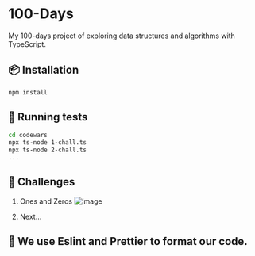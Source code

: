 # 100-Days

My 100-days project of exploring data structures and algorithms with TypeScript.

## 📦 Installation

```bash
npm install
```

## 🧰 Running tests

```bash
cd codewars
npx ts-node 1-chall.ts
npx ts-node 2-chall.ts
...
```

## 🚀 Challenges

1. Ones and Zeros
   ![image](https://img001.prntscr.com/file/img001/Z8dIxN9lSOC6znPAzwiEKA.png)

2. Next...

## 💅 We use Eslint and Prettier to format our code.
